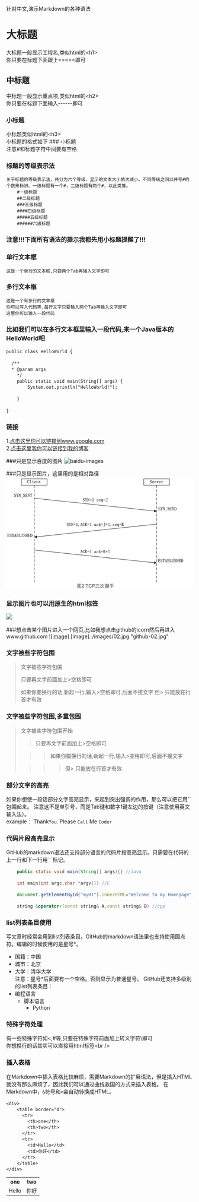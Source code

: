 针对中文,演示Markdown的各种语法

大标题
===================================
  大标题一般显示工程名,类似html的\<h1\><br />
  你只要在标题下面跟上=====即可


中标题
-----------------------------------
  中标题一般显示重点项,类似html的\<h2\><br />
  你只要在标题下面输入------即可

### 小标题
  小标题类似html的\<h3\><br />
  小标题的格式如下 ### 小标题<br />
  注意#和标题字符中间要有空格
### 标题的等级表示法
	关于标题的等级表示法，共分为六个等级，显示的文本大小依次减小。不同等级之间以井号#的个数来标识。一级标题有一个#，二级标题有两个#，以此类推。
		#一级标题
		##二级标题
		###三级标题
		####四级标题
		#####五级标题
		######六级标题
### 注意!!!下面所有语法的提示我都先用小标题提醒了!!!

### 单行文本框
    这是一个单行的文本框,只要两个Tab再输入文字即可

### 多行文本框
    这是一个有多行的文本框
    你可以写入代码等,每行文字只要输入两个Tab再输入文字即可
    这里你可以输入一段代码

### 比如我们可以在多行文本框里输入一段代码,来一个Java版本的HelloWorld吧
    public class HelloWorld {

      /**
      * @param args
	    */
	    public static void main(String[] args) {
		    System.out.println("HelloWorld!");

	    }

    }

### 链接
1.[点击这里你可以链接到www.google.com](http://www.google.com)<br />
2.[点击这里我你可以链接到我的博客](http://guoyunsky.iteye.com)<br />

###只是显示百度的图片
![baidu-images](http://www.baidu.com/img/bdlogo.png "baidu")

###只是显示图片，这里用的是相对路径
![github-01.jpg](/images/01.jpg "github-01.jpg")

### 显示图片也可以用原生的html标签
<img src="http://su.bdimg.com/static/superplus/img/logo_white.png" />

###想点击某个图片进入一个网页,比如我想点击github的icorn然后再进入www.github.com
[![image]](http://www.github.com/)
[image]: /images/02.jpg "github-02.jpg"

### 文字被些字符包围
> 文字被些字符包围
>
> 只要再文字前面加上>空格即可
>
> 如果你要换行的话,新起一行,输入>空格即可,后面不接文字
> 但> 只能放在行首才有效

### 文字被些字符包围,多重包围
> 文字被些字符包围开始
>
> > 只要再文字前面加上>空格即可
>
>  > > 如果你要换行的话,新起一行,输入>空格即可,后面不接文字
>
> > > > 但> 只能放在行首才有效

### 部分文字的高亮
如果你想使一段话部分文字高亮显示，来起到突出强调的作用，那么可以把它用\`\`包围起来。
注意这不是单引号，而是Tab键和数字1键左边的按键（注意使用英文输入法）。<br />
	example：
		Thank`You`. Please `Call` Me `Coder`
### 代码片段高亮显示
GitHub的markdown语法还支持部分语言的代码片段高亮显示。只需要在代码的上一行和下一行用\`\`\`标记。
```Java
	public static void main(String[] args){} //Java
```
```c
	int main(int argc,char *argv[]) //C
```
```javascript
	document.getElementById("myH1").innerHTML="Welcome to my Homepage";//javascript
```
```cpp
	string &operator+(const string& A,const string& B) //cpp
```

### list列表条目使用
写文章时经常会用到list列表条目。GitHub的markdown语法里也支持使用圆点符。编辑的时候使用的是星号*。
* 国籍：中国
* 城市：北京
* 大学：清华大学
<br/>注意：星号*后面要有一个空格。否则显示为普通星号。
GitHub还支持多级别的list列表条目：
* 编程语言
	* 脚本语言
		* Python

### 特殊字符处理
有一些特殊字符如<,#等,只要在特殊字符前面加上转义字符\即可<br />
你想换行的话其实可以直接用html标签\<br /\>


### 插入表格
在Markdown中插入表格比较麻烦，需要Markdown的扩展语法，但是插入HTML就没有那么麻烦了，因此我们可以通过曲线救国的方式来插入表格。
在Markdown中，`&`符号和`<`会自动转换成HTML。

	<div>
	    <table border="0">
		  <tr>
		    <th>one</th>
		    <th>two</th>
		  </tr>
		  <tr>
		    <td>Hello</td>
		    <td>你好</td>
		  </tr>
	    </table>
	</div>

<div>
        <table border="0">
	  <tr>
	    <th>one</th>
	    <th>two</th>
	  </tr>
	  <tr>
	    <td>Hello</td>
	    <td>你好</td>
	  </tr>
	</table>
</div>
